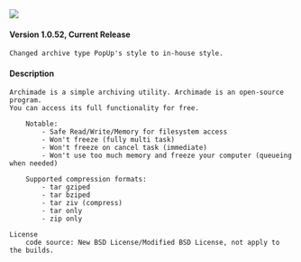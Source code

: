 <img src="https://github.com/cucurbita/archimade/raw/master/ReadMe/screenshot.png" />

#### Version 1.0.52, Current Release
	Changed archive type PopUp's style to in-house style. 
	
#### Description
	Archimade is a simple archiving utility. Archimade is an open-source program. 
	You can access its full functionality for free. 
	
		Notable:
			- Safe Read/Write/Memory for filesystem access
			- Won't freeze (fully multi task)
			- Won't freeze on cancel task (immediate)
			- Won't use too much memory and freeze your computer (queueing when needed)
	
		Supported compression formats:
			- tar gziped
			- tar bziped
			- tar ziv (compress)
			- tar only
			- zip only 
	
	License
		code source: New BSD License/Modified BSD License, not apply to the builds.